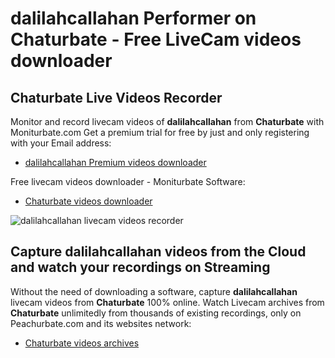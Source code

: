 # dalilahcallahan Performer on Chaturbate - Free LiveCam videos downloader

## Chaturbate Live Videos Recorder

Monitor and record livecam videos of **dalilahcallahan** from **Chaturbate** with Moniturbate.com
Get a premium trial for free by just and only registering with your Email address:
* [dalilahcallahan Premium videos downloader](https://moniturbate.com/request-demo-licence-key.html)

Free livecam videos downloader - Moniturbate Software:
* [Chaturbate videos downloader](https://moniturbate.com/moniturbate-download-software.html)

![dalilahcallahan livecam videos recorder](https://peachurnet.com/templates/moniturbate-software.png)


## Capture dalilahcallahan videos from the Cloud and watch your recordings on Streaming

Without the need of downloading a software, capture **dalilahcallahan** livecam videos from **Chaturbate** 100% online.
Watch Livecam archives from **Chaturbate** unlimitedly from thousands of existing recordings, only on Peachurbate.com and its websites network:
* [Chaturbate videos archives](https://peachurnet.com/)